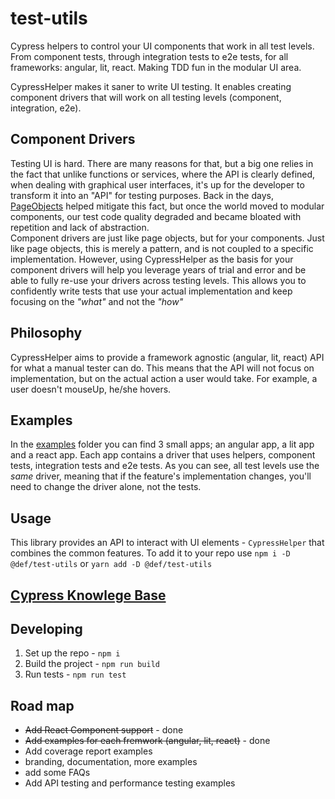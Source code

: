 # test-utils
Cypress helpers to control your UI components that work in all test levels. From component tests, through integration tests to e2e tests, for all frameworks: angular, lit, react.
Making TDD fun in the modular UI area.

CypressHelper makes it saner to write UI testing. It enables creating component drivers that will work on all testing levels (component, integration, e2e).

## Component Drivers
Testing UI is hard. There are many reasons for that, but a big one relies in the fact that unlike functions or services, where the API is clearly defined, 
when dealing with graphical user interfaces, it's up for the developer to transform it into an "API" for testing purposes.
Back in the days, [PageObjects](https://martinfowler.com/bliki/PageObject.html) helped mitigate this fact, but once the world moved to modular components, 
our test code quality degraded and became bloated with repetition and lack of abstraction.  
Component drivers are just like page objects, but for your components.
Just like page objects, this is merely a pattern, and is not coupled to a specific implementation.
However, using CypressHelper as the basis for your component drivers will help you leverage years of trial and error and be able to fully re-use your drivers across testing levels.
This allows you to confidently write tests that use your actual implementation and keep focusing on the *"what"* and not the *"how"*

## Philosophy
CypressHelper aims to provide a framework agnostic (angular, lit, react) API for what a manual tester can do. 
This means that the API will not focus on implementation, but on the actual action a user would take.
For example, a user doesn't mouseUp, he/she hovers.

## Examples
In the [examples](/examples) folder you can find 3 small apps; an angular app, a lit app and a react app.
Each app contains a driver that uses helpers, component tests, integration tests and e2e tests.
As you can see, all test levels use the *same* driver, meaning that if the feature's implementation changes, you'll need to change the driver alone, not the tests.

## Usage
This library provides an API to interact with UI elements - `CypressHelper` that combines the common features. 
To add it to your repo use
`npm i -D @def/test-utils`
or
`yarn add -D @def/test-utils`

## [Cypress Knowlege Base](https://confluence.cec.lab.emc.com/display/eCDM/Cypress+KB)

## Developing
1. Set up the repo -  `npm i`
2. Build the project - `npm run build` 
3. Run tests - `npm run test`

## Road map
- ~~Add React Component support~~ - done
- ~~Add examples for each fremwork (angular, lit, react)~~ - done
- Add coverage report examples
- branding, documentation, more examples
- add some FAQs
- Add API testing and performance testing examples
